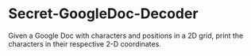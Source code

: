 # Secret-GoogleDoc-Decoder
Given a Google Doc with characters and positions in a 2D grid, print the characters in their respective 2-D coordinates.
